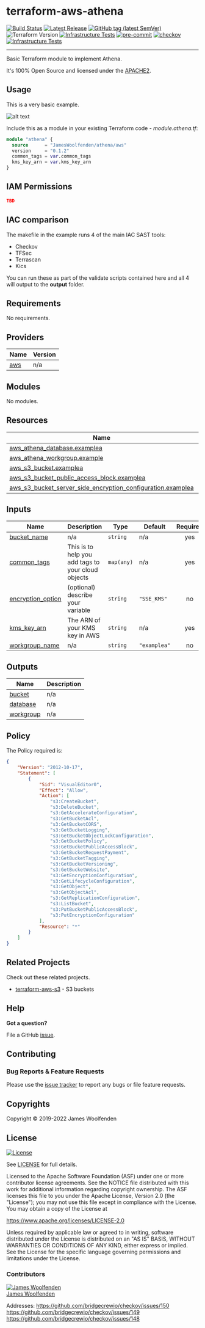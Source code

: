# terraform-aws-athena

[![Build Status](https://github.com/JamesWoolfenden/terraform-aws-athena/workflows/Verify%20and%20Bump/badge.svg?branch=master)](https://github.com/JamesWoolfenden/terraform-aws-athena)
[![Latest Release](https://img.shields.io/github/release/JamesWoolfenden/terraform-aws-athena.svg)](https://github.com/JamesWoolfenden/terraform-aws-athena/releases/latest)
[![GitHub tag (latest SemVer)](https://img.shields.io/github/tag/JamesWoolfenden/terraform-aws-athena.svg?label=latest)](https://github.com/JamesWoolfenden/terraform-aws-athena/releases/latest)
![Terraform Version](https://img.shields.io/badge/tf-%3E%3D0.14.0-blue.svg)
[![Infrastructure Tests](https://www.bridgecrew.cloud/badges/github/JamesWoolfenden/terraform-aws-athena/cis_aws)](https://www.bridgecrew.cloud/link/badge?vcs=github&fullRepo=JamesWoolfenden%2Fterraform-aws-athena&benchmark=CIS+AWS+V1.2)
[![pre-commit](https://img.shields.io/badge/pre--commit-enabled-brightgreen?logo=pre-commit&logoColor=white)](https://github.com/pre-commit/pre-commit)
[![checkov](https://img.shields.io/badge/checkov-verified-brightgreen)](https://www.checkov.io/)
[![Infrastructure Tests](https://www.bridgecrew.cloud/badges/github/jameswoolfenden/terraform-aws-athena/general)](https://www.bridgecrew.cloud/link/badge?vcs=github&fullRepo=JamesWoolfenden%2Fterraform-aws-athena&benchmark=INFRASTRUCTURE+SECURITY)

---

Basic Terraform module to implement Athena.

It's 100% Open Source and licensed under the [APACHE2](LICENSE).

## Usage

This is a very basic example.

![alt text](./diagram/athena.png)

Include this as a module in your existing Terraform code - _module.athena.tf_:

```terraform
module "athena" {
  source      = "JamesWoolfenden/athena/aws"
  version     = "0.1.2"
  common_tags = var.common_tags
  kms_key_arn = var.kms_key_arn
}
```

## IAM Permissions

```json
TBD
```

## IAC comparison

The makefile in the example runs 4 of the main IAC SAST tools:

- Checkov
- TFSec
- Terrascan
- Kics

You can run these as part of the validate scripts contained here and all 4 will output to the **output** folder.

<!-- BEGINNING OF PRE-COMMIT-TERRAFORM DOCS HOOK -->
## Requirements

No requirements.

## Providers

| Name | Version |
|------|---------|
| <a name="provider_aws"></a> [aws](#provider\_aws) | n/a |

## Modules

No modules.

## Resources

| Name | Type |
|------|------|
| [aws_athena_database.examplea](https://registry.terraform.io/providers/hashicorp/aws/latest/docs/resources/athena_database) | resource |
| [aws_athena_workgroup.example](https://registry.terraform.io/providers/hashicorp/aws/latest/docs/resources/athena_workgroup) | resource |
| [aws_s3_bucket.examplea](https://registry.terraform.io/providers/hashicorp/aws/latest/docs/resources/s3_bucket) | resource |
| [aws_s3_bucket_public_access_block.examplea](https://registry.terraform.io/providers/hashicorp/aws/latest/docs/resources/s3_bucket_public_access_block) | resource |
| [aws_s3_bucket_server_side_encryption_configuration.examplea](https://registry.terraform.io/providers/hashicorp/aws/latest/docs/resources/s3_bucket_server_side_encryption_configuration) | resource |

## Inputs

| Name | Description | Type | Default | Required |
|------|-------------|------|---------|:--------:|
| <a name="input_bucket_name"></a> [bucket\_name](#input\_bucket\_name) | n/a | `string` | n/a | yes |
| <a name="input_common_tags"></a> [common\_tags](#input\_common\_tags) | This is to help you add tags to your cloud objects | `map(any)` | n/a | yes |
| <a name="input_encryption_option"></a> [encryption\_option](#input\_encryption\_option) | (optional) describe your variable | `string` | `"SSE_KMS"` | no |
| <a name="input_kms_key_arn"></a> [kms\_key\_arn](#input\_kms\_key\_arn) | The ARN of your KMS key in AWS | `string` | n/a | yes |
| <a name="input_workgroup_name"></a> [workgroup\_name](#input\_workgroup\_name) | n/a | `string` | `"examplea"` | no |

## Outputs

| Name | Description |
|------|-------------|
| <a name="output_bucket"></a> [bucket](#output\_bucket) | n/a |
| <a name="output_database"></a> [database](#output\_database) | n/a |
| <a name="output_workgroup"></a> [workgroup](#output\_workgroup) | n/a |
<!-- END OF PRE-COMMIT-TERRAFORM DOCS HOOK -->

## Policy

<!-- BEGINNING OF PRE-COMMIT-PIKE DOCS HOOK -->
The Policy required is:

```json
{
    "Version": "2012-10-17",
    "Statement": [
        {
            "Sid": "VisualEditor0",
            "Effect": "Allow",
            "Action": [
                "s3:CreateBucket",
                "s3:DeleteBucket",
                "s3:GetAccelerateConfiguration",
                "s3:GetBucketAcl",
                "s3:GetBucketCORS",
                "s3:GetBucketLogging",
                "s3:GetBucketObjectLockConfiguration",
                "s3:GetBucketPolicy",
                "s3:GetBucketPublicAccessBlock",
                "s3:GetBucketRequestPayment",
                "s3:GetBucketTagging",
                "s3:GetBucketVersioning",
                "s3:GetBucketWebsite",
                "s3:GetEncryptionConfiguration",
                "s3:GetLifecycleConfiguration",
                "s3:GetObject",
                "s3:GetObjectAcl",
                "s3:GetReplicationConfiguration",
                "s3:ListBucket",
                "s3:PutBucketPublicAccessBlock",
                "s3:PutEncryptionConfiguration"
            ],
            "Resource": "*"
        }
    ]
}

```
<!-- END OF PRE-COMMIT-PIKE DOCS HOOK -->

## Related Projects

Check out these related projects.

- [terraform-aws-s3](https://github.com/jameswoolfenden/terraform-aws-s3) - S3 buckets

## Help

**Got a question?**

File a GitHub [issue](https://github.com/JamesWoolfenden/terraform-aws-athena/issues).

## Contributing

### Bug Reports & Feature Requests

Please use the [issue tracker](https://github.com/JamesWoolfenden/terraform-aws-athena/issues) to report any bugs or file feature requests.

## Copyrights

Copyright © 2019-2022 James Woolfenden

## License

[![License](https://img.shields.io/badge/License-Apache%202.0-blue.svg)](https://opensource.org/licenses/Apache-2.0)

See [LICENSE](LICENSE) for full details.

Licensed to the Apache Software Foundation (ASF) under one
or more contributor license agreements. See the NOTICE file
distributed with this work for additional information
regarding copyright ownership. The ASF licenses this file
to you under the Apache License, Version 2.0 (the
"License"); you may not use this file except in compliance
with the License. You may obtain a copy of the License at

<https://www.apache.org/licenses/LICENSE-2.0>

Unless required by applicable law or agreed to in writing,
software distributed under the License is distributed on an
"AS IS" BASIS, WITHOUT WARRANTIES OR CONDITIONS OF ANY
KIND, either express or implied. See the License for the
specific language governing permissions and limitations
under the License.

### Contributors

[![James Woolfenden][jameswoolfenden_avatar]][jameswoolfenden_homepage]<br/>[James Woolfenden][jameswoolfenden_homepage]

[jameswoolfenden_homepage]: https://github.com/jameswoolfenden
[jameswoolfenden_avatar]: https://github.com/jameswoolfenden.png?size=150

Addresses:
<https://github.com/bridgecrewio/checkov/issues/150>
<https://github.com/bridgecrewio/checkov/issues/149>
<https://github.com/bridgecrewio/checkov/issues/148>
